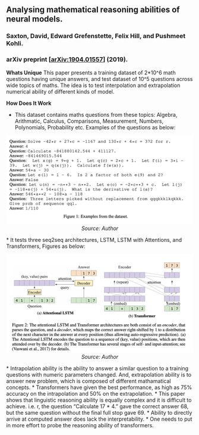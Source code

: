 ## Analysing mathematical reasoning abilities of neural models.
### Saxton, David, Edward Grefenstette, Felix Hill, and Pushmeet Kohli.
### arXiv preprint [[arXiv:1904.01557](https://arxiv.org/pdf/1904.01557.pdf)] (2019).

**Whats Unique**
This paper presents a training dataset of 2*10^6 math questions having unique answers, and test dataset of 10^5 questions across wide topics of maths. The idea is to test interpolation and extrapolation numerical ability of different kinds of model.

**How Does It Work**
* This dataset contains maths questions from these topics: Algebra, Arithmatic, Calculus, Comparisons, Measurement, Numbers, Polynomials, Probability etc. Examples of the questions as below:
<p align="center">
    <img width=600 src="images/MD_examples.png">
    <em>Source: Author</em>
    </p>
* It tests three seq2seq architectures, LSTM, LSTM with Attentions, and Transformers, Figures as below:
<p align="center">
    <img width=600 src="images/MD_arch.png">
    <em>Source: Author</em>
    </p>
* Intrapolation ability is the ability to answer a similar question to a training questions with numeric parameters changed. And, extrapolation ability is to answer new problem, which is composed of different mathamatical concepts.
* Transformers have given the best performance, as high as 75% accuracy on the intrapolation and 50% on the extrapolation.
* This paper shows that linguistic reasoning ability is equally complex and it is difficult to achieve. i.e. r, the question “Calculate 17 * 4.” gave the correct answer 68, but the same question without the final full stop gave 69.
* Ability to directly arrive at computed answer does lack the interpretability. 
* One needs to put in more effort to probe the reasoning ability of transformers. 

